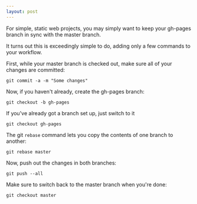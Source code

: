```yaml
---
layout: post
---
```

For simple, static web projects, you may simply want to keep your gh-pages branch in sync with the master branch.

It turns out this is exceedingly simple to do, adding only a few commands to your workflow.

First, while your master branch is checked out, make sure all of your changes are committed:

    git commit -a -m "Some changes"

Now, if you haven't already, create the gh-pages branch:

    git checkout -b gh-pages
    
If you've already got a branch set up, just switch to it

    git checkout gh-pages
    
The git `rebase` command lets you copy the contents of one branch to another:

    git rebase master
    
Now, push out the changes in both branches:

    git push --all
    
Make sure to switch back to the master branch when you're done:

    git checkout master
